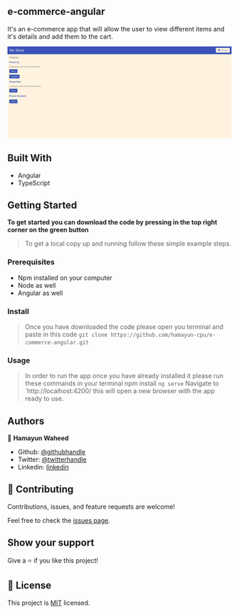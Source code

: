 ## e-commerce-angular

It's an e-commerce app that will allow the user to view different items and it's details and add them to the cart.  

![screenshot](./src/assets/ss.png)

## Built With

- Angular
- TypeScript

## Getting Started

**To get started you can download the code by pressing in the top right corner on the green button**

> To get a local copy up and running follow these simple example steps.

### Prerequisites

- Npm installed on your computer
- Node as well
- Angular as well

### Install

> Once you have downloaded the code please open you terminal and paste in this code
> `git clone https://github.com/hamayun-cpu/e-commerce-angular.git`

### Usage

> In order to run the app once you have already installed it please run these commands in your terminal
> npm install
> `ng serve`
> Navigate to `http://localhost:4200/
> this will open a new browser with the app ready to use.

## Authors

👤 **Hamayun Waheed**

- Github: [@githubhandle](https://github.com/hamayun-cpu)
- Twitter: [@twitterhandle](https://twitter.com/hamayun_waheed?s=09&fbclid=IwAR0rfO9cMDDeCX8LfXf4cCNQDrL4LpJ02Q2csWhcT-VtMQ0Cy9EgTB4Wq8E)
- Linkedin: [linkedin](https://www.linkedin.com/in/hamayun-waheed-3527381b2/)

## 🤝 Contributing

Contributions, issues, and feature requests are welcome!

Feel free to check the [issues page](https://github.com/hamayun-cpu/e-commerce-angular/issues).

## Show your support

Give a ⭐️ if you like this project!

## 📝 License

This project is [MIT](lic.url) licensed.

